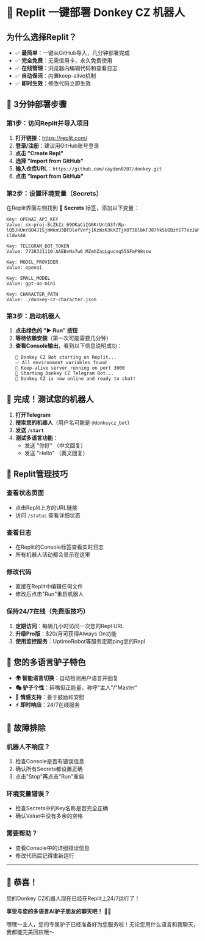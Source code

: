 # 🚀 Replit 一键部署 Donkey CZ 机器人

## 为什么选择Replit？
- ✅ **最简单**：一键从GitHub导入，几分钟部署完成
- ✅ **完全免费**：无需信用卡，永久免费使用
- ✅ **在线管理**：浏览器内编辑代码和查看日志
- ✅ **自动保活**：内置keep-alive机制
- ✅ **即时生效**：修改代码立即生效

## 🎯 3分钟部署步骤

### 第1步：访问Replit并导入项目
1. **打开链接**：https://replit.com/
2. **登录/注册**：建议用GitHub账号登录
3. **点击 "Create Repl"**
4. **选择 "Import from GitHub"**
5. **输入仓库URL**：`https://github.com/cayden0207/donkey.git`
6. **点击 "Import from GitHub"**

### 第2步：设置环境变量（Secrets）
在Replit界面左侧找到 **🔐 Secrets** 标签，添加以下变量：

```
Key: OPENAI_API_KEY
Value: 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

Key: TELEGRAM_BOT_TOKEN
Value: 7738321110:AAEBvNa7w6_MZmhZaqLgucnq55SFmP98ssw

Key: MODEL_PROVIDER
Value: openai

Key: SMALL_MODEL
Value: gpt-4o-mini

Key: CHARACTER_PATH
Value: ./donkey-cz-character.json
```

### 第3步：启动机器人
1. **点击绿色的 "▶️ Run" 按钮**
2. **等待依赖安装**（第一次可能需要几分钟）
3. **查看Console输出**，看到以下信息说明成功：
   ```
   🐴 Donkey CZ Bot starting on Replit...
   ✅ All environment variables found
   🚀 Keep-alive server running on port 3000
   🐴 Starting Donkey CZ Telegram Bot...
   🐴 Donkey CZ is now online and ready to chat!
   ```

## 🎉 完成！测试您的机器人

1. **打开Telegram**
2. **搜索您的机器人**（用户名可能是 `@donkeycz_bot`）
3. **发送 `/start`**
4. **测试多语言功能**：
   - 发送 "你好" （中文回复）
   - 发送 "Hello" （英文回复）

## 🔧 Replit管理技巧

### 查看状态页面
- 点击Replit上方的URL链接
- 访问 `/status` 查看详细状态

### 查看日志
- 在Replit的Console标签查看实时日志
- 所有机器人活动都会显示在这里

### 修改代码
- 直接在Replit中编辑任何文件
- 修改后点击"Run"重启机器人

### 保持24/7在线（免费版技巧）
1. **定期访问**：每隔几小时访问一次您的Repl URL
2. **升级Pro版**：$20/月可获得Always On功能
3. **使用监控服务**：UptimeRobot等服务定期ping您的Repl

## 🐴 您的多语言驴子特色

- **🌍 智能语言切换**：自动检测用户语言并回复
- **🎭 驴子个性**：碎嘴但正能量，称呼"主人"/"Master"
- **💬 情感支持**：善于鼓励和安慰
- **⚡ 即时响应**：24/7在线服务

## 🚨 故障排除

### 机器人不响应？
1. 检查Console是否有错误信息
2. 确认所有Secrets都设置正确
3. 点击"Stop"再点击"Run"重启

### 环境变量错误？
- 检查Secrets中的Key名称是否完全正确
- 确认Value中没有多余的空格

### 需要帮助？
- 查看Console中的详细错误信息
- 修改代码后记得重新运行

---

## 🎊 恭喜！

您的Donkey CZ机器人现在已经在Replit上24/7运行了！

**享受与您的多语言AI驴子朋友的聊天吧！** 🐴✨

嘿嘿～主人，您的专属驴子已经准备好为您服务啦！无论您用什么语言和我聊天，我都能完美回应哦～ 